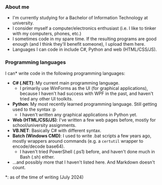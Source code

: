 ### About me

- I'm currently studying for a Bachelor of Information Technology at university.
- I consider myself a computer/electronics enthusiast (i.e. I like to tinker with my computers, phones, etc.)
- I sometimes code in my spare time. If the resulting programs are good enough (and I think they'll benefit someone), I upload them here.
- Languages I can code in include C#, Python and web (HTML/CSS/JS).

### Programming languages
I can* write code in the following programming languages:

- **C# (.NET)**: My current main programming language.
  - I primarily use WinForms as the UI (for graphical applications), because I haven't had success with WPF in the past, and haven't tried any other UI toolkits.
- **Python**: My most recently learned programming language. Still getting used to the syntax :p
  - I haven't written any graphical applications in Python yet.
- **Web (HTML/CSS/JS)**: I've written a few web pages before, mostly for school/university assignments.
- **VB.NET**: Basically C# with different syntax.
- **Batch (Windows CMD)**: I used to write .bat scripts a few years ago, mostly wrappers around commands (e.g. a `certutil` wrapper to encode/decode base64).
  - I haven't tried PowerShell (.ps1) before, and haven't done much in Bash (.sh) either.
- ...and possibly more that I haven't listed here. And Markdown doesn't count.

*: as of the time of writing (July 2024)

<!--
**Sparronator9999/Sparronator9999** is a ✨ _special_ ✨ repository because its `README.md` (this file) appears on your GitHub profile.

Here are some ideas to get you started:

- 🔭 I’m currently working on ...
- 🌱 I’m currently learning ...
- 👯 I’m looking to collaborate on ...
- 🤔 I’m looking for help with ...
- 💬 Ask me about ...
- 📫 How to reach me: ...
- 😄 Pronouns: ...
- ⚡ Fun fact: ...
-->
